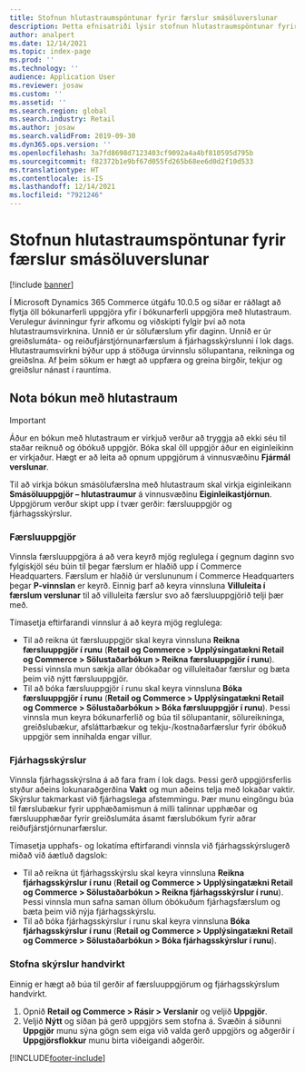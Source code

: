 ```yaml
---
title: Stofnun hlutastraumspöntunar fyrir færslur smásöluverslunar
description: Þetta efnisatriði lýsir stofnun hlutastraumspöntunar fyrir færslur verslunar í Microsoft Dynamics 365 Commerce.
author: analpert
ms.date: 12/14/2021
ms.topic: index-page
ms.prod: ''
ms.technology: ''
audience: Application User
ms.reviewer: josaw
ms.custom: ''
ms.assetid: ''
ms.search.region: global
ms.search.industry: Retail
ms.author: josaw
ms.search.validFrom: 2019-09-30
ms.dyn365.ops.version: ''
ms.openlocfilehash: 3a7fd8698d7123403cf9092a4a4bf810595d795b
ms.sourcegitcommit: f82372b1e9bf67d055fd265b68ee6d0d2f10d533
ms.translationtype: HT
ms.contentlocale: is-IS
ms.lasthandoff: 12/14/2021
ms.locfileid: "7921246"
---
```

# <a name="trickle-feed-based-order-creation-for-retail-store-transactions"></a>Stofnun hlutastraumspöntunar fyrir færslur smásöluverslunar

[!include [banner](includes/banner.md)]

Í Microsoft Dynamics 365 Commerce útgáfu 10.0.5 og síðar er ráðlagt að flytja öll bókunarferli uppgjöra yfir í bókunarferli uppgjöra með hlutastraum. Verulegur ávinningur fyrir afkomu og viðskipti fylgir því að nota hlutastraumsvirknina. Unnið er úr sölufærslum yfir daginn. Unnið er úr greiðslumáta- og reiðufjárstjórnunarfærslum á fjárhagsskýrslunni í lok dags. Hlutastraumsvirkni býður upp á stöðuga úrvinnslu sölupantana, reikninga og greiðslna. Af þeim sökum er hægt að uppfæra og greina birgðir, tekjur og greiðslur nánast í rauntíma.

## <a name="use-trickle-feed-based-posting"></a>Nota bókun með hlutastraum

> [!IMPORTANT]
> Áður en bókun með hlutastraum er virkjuð verður að tryggja að ekki séu til staðar reiknuð og óbókuð uppgjör. Bóka skal öll uppgjör áður en eiginleikinn er virkjaður. Hægt er að leita að opnum uppgjörum á vinnusvæðinu **Fjármál verslunar**.

Til að virkja bókun smásölufærslna með hlutastraum skal virkja eiginleikann **Smásöluuppgjör – hlutastraumur** á vinnusvæðinu **Eiginleikastjórnun**. Uppgjörum verður skipt upp í tvær gerðir: færsluuppgjör og fjárhagsskýrslur.

### <a name="transactional-statements"></a>Færsluuppgjör

Vinnsla færsluuppgjöra á að vera keyrð mjög reglulega í gegnum daginn svo fylgiskjöl séu búin til þegar færslum er hlaðið upp í Commerce Headquarters. Færslum er hlaðið úr verslununum í Commerce Headquarters þegar **P-vinnslan** er keyrð. Einnig þarf að keyra vinnsluna **Villuleita í færslum verslunar** til að villuleita færslur svo að færsluuppgjörið telji þær með.

Tímasetja eftirfarandi vinnslur á að keyra mjög reglulega:

- Til að reikna út færsluuppgjör skal keyra vinnsluna **Reikna færsluuppgjör í runu** (**Retail og Commerce \> Upplýsingatækni Retail og Commerce \> Sölustaðarbókun \> Reikna færsluuppgjör í runu**). Þessi vinnsla mun sækja allar óbókaðar og villuleitaðar færslur og bæta þeim við nýtt færsluuppgjör.
- Til að bóka færsluuppgjör í runu skal keyra vinnsluna **Bóka færsluuppgjör í runu** (**Retail og Commerce \> Upplýsingatækni Retail og Commerce \> Sölustaðarbókun \> Bóka færsluuppgjör í runu**). Þessi vinnsla mun keyra bókunarferlið og búa til sölupantanir, sölureikninga, greiðslubækur, afsláttarbækur og tekju-/kostnaðarfærslur fyrir óbókuð uppgjör sem innihalda engar villur. 

### <a name="financial-statements"></a>Fjárhagsskýrslur

Vinnsla fjárhagsskýrslna á að fara fram í lok dags. Þessi gerð uppgjörsferlis styður aðeins lokunaraðgerðina **Vakt** og mun aðeins telja með lokaðar vaktir. Skýrslur takmarkast við fjárhagslega afstemmingu. Þær munu eingöngu búa til færslubækur fyrir upphæðamismun á milli talinnar upphæðar og færsluupphæðar fyrir greiðslumáta ásamt færslubókum fyrir aðrar reiðufjárstjórnunarfærslur.

Tímasetja upphafs- og lokatíma eftirfarandi vinnsla við fjárhagsskýrslugerð miðað við áætluð dagslok:

- Til að reikna út fjárhagsskýrslu skal keyra vinnsluna **Reikna fjárhagsskýrslur í runu** (**Retail og Commerce \> Upplýsingatækni Retail og Commerce \> Sölustaðarbókun \> Reikna fjárhagsskýrslur í runu**). Þessi vinnsla mun safna saman öllum óbókuðum fjárhagsfærslum og bæta þeim við nýja fjárhagsskýrslu.
- Til að bóka fjárhagsskýrslur í runu skal keyra vinnsluna **Bóka fjárhagsskýrslur í runu** (**Retail og Commerce \> Upplýsingatækni Retail og Commerce \> Sölustaðarbókun \> Bóka fjárhagsskýrslur í runu**).

### <a name="manually-create-statements"></a>Stofna skýrslur handvirkt

Einnig er hægt að búa til gerðir af færsluuppgjörum og fjárhagsskýrslum handvirkt. 

1. Opnið **Retail og Commerce \> Rásir \> Verslanir** og veljið **Uppgjör**. 
2. Veljið **Nýtt** og síðan þá gerð uppgjörs sem stofna á. Svæðin á síðunni **Uppgjör** munu sýna gögn sem eiga við valda gerð uppgjörs og aðgerðir í **Uppgjörsflokkur** munu birta viðeigandi aðgerðir.

[!INCLUDE[footer-include](../includes/footer-banner.md)]
